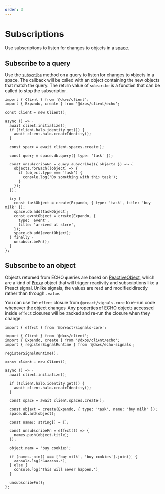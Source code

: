 ```yaml
---
order: 3
---
```


# Subscriptions

Use subscriptions to listen for changes to objects in a [space](./README.md).

## Subscribe to a query

Use the [`subscribe`](/api/@dxos/client/classes/Query#subscribe-callback-opts) method on a query to listen for changes to objects in a space. The callback will be called with an object containing the new objects that match the query. The return value of `subscribe` is a function that can be called to stop the subscription.

```ts{12,14} file=./snippets/subscription.ts#L5-
import { Client } from '@dxos/client';
import { Expando, create } from '@dxos/client/echo';

const client = new Client();

async () => {
  await client.initialize();
  if (!client.halo.identity.get()) {
    await client.halo.createIdentity();
  }

  const space = await client.spaces.create();

  const query = space.db.query({ type: 'task' });

  const unsubscribeFn = query.subscribe(({ objects }) => {
    objects.forEach((object) => {
      if (object.type === 'task') {
        console.log('Do something with this task');
      }
    });
  });

  try {
    const taskObject = create(Expando, { type: 'task', title: 'buy milk' });
    space.db.add(taskObject);
    const eventObject = create(Expando, {
      type: 'event',
      title: 'arrived at store',
    });
    space.db.add(eventObject);
  } finally {
    unsubscribeFn();
  }
};
```

## Subscribe to an object

Objects returned from ECHO queries are based on [ReactiveObject](/api/@dxos/client/types/ReactiveObject.md), which are a kind of [Proxy](https://developer.mozilla.org/en-US/docs/Web/JavaScript/Reference/Global_Objects/Proxy) object that will trigger reactivity and subscriptions like a Preact signal. Unlike signals, the values are read and modified directly rather than through `.value`.

You can use the `effect` closure from `@preact/signals-core` to re-run code whenever the object changes. Any properties of ECHO objects accessed inside `effect` closures will be tracked and re-run the closure when they change.

```ts{22} file=./snippets/on-object-change.ts#L5-
import { effect } from '@preact/signals-core';

import { Client } from '@dxos/client';
import { Expando, create } from '@dxos/client/echo';
import { registerSignalRuntime } from '@dxos/echo-signals';

registerSignalRuntime();

const client = new Client();

async () => {
  await client.initialize();

  if (!client.halo.identity.get()) {
    await client.halo.createIdentity();
  }

  const space = await client.spaces.create();

  const object = create(Expando, { type: 'task', name: 'buy milk' });
  space.db.add(object);

  const names: string[] = [];

  const unsubscribeFn = effect(() => {
    names.push(object.title);
  });

  object.name = 'buy cookies';

  if (names.join() === ['buy milk', 'buy cookies'].join()) {
    console.log('Success.');
  } else {
    console.log('This will never happen.');
  }

  unsubscribeFn();
};
```
